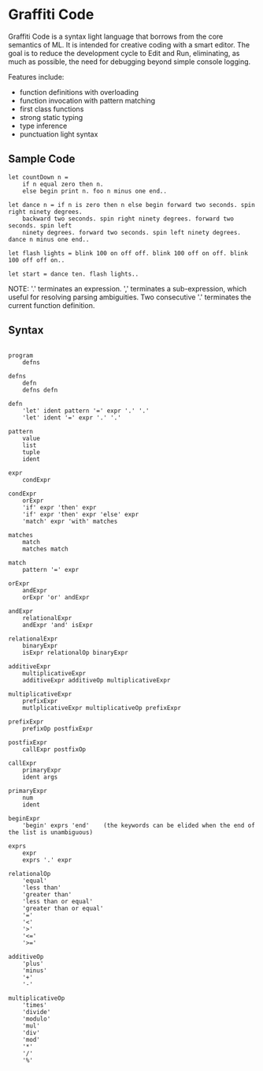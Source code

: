 Graffiti Code
=============

Graffiti Code is a syntax light language that borrows from the core semantics of ML. It is intended
for creative coding with a smart editor. The goal is to reduce the development cycle to Edit and Run,
eliminating, as much as possible, the need for debugging beyond simple console logging.

Features include:
- function definitions with overloading
- function invocation with pattern matching
- first class functions
- strong static typing
- type inference
- punctuation light syntax

## Sample Code ##

~~~
let countDown n =
    if n equal zero then n.
    else begin print n. foo n minus one end..
~~~

~~~
let dance n = if n is zero then n else begin forward two seconds. spin right ninety degrees.
    backward two seconds. spin right ninety degrees. forward two seconds. spin left
    ninety degrees. forward two seconds. spin left ninety degrees. dance n minus one end..

let flash lights = blink 100 on off off. blink 100 off on off. blink 100 off off on..

let start = dance ten. flash lights..
~~~

NOTE: '.' terminates an expression. ',' terminates a sub-expression, which useful for resolving
parsing ambiguities. Two consecutive '.' terminates the current function definition.

## Syntax ##

~~~~

program
    defns

defns
    defn
    defns defn

defn
    'let' ident pattern '=' expr '.' '.'
    'let' ident '=' expr '.' '.'

pattern
    value
    list
    tuple
    ident
    
expr
    condExpr

condExpr
    orExpr
    'if' expr 'then' expr
    'if' expr 'then' expr 'else' expr
    'match' expr 'with' matches

matches
    match
    matches match

match
    pattern '=' expr

orExpr
    andExpr
    orExpr 'or' andExpr

andExpr
    relationalExpr
    andExpr 'and' isExpr

relationalExpr
    binaryExpr
    isExpr relationalOp binaryExpr

additiveExpr
    multiplicativeExpr
    additiveExpr additiveOp multiplicativeExpr

multiplicativeExpr
    prefixExpr
    mutlplicativeExpr multiplicativeOp prefixExpr

prefixExpr
    prefixOp postfixExpr

postfixExpr
    callExpr postfixOp

callExpr
    primaryExpr
    ident args

primaryExpr
    num
    ident

beginExpr
    'begin' exprs 'end'    (the keywords can be elided when the end of the list is unambiguous)

exprs
    expr
    exprs '.' expr

relationalOp
    'equal'
    'less than'
    'greater than'
    'less than or equal'
    'greater than or equal'
    '='
    '<'
    '>'
    '<='
    '>='

additiveOp
    'plus'
    'minus'
    '+'
    '-'

multiplicativeOp
    'times'
    'divide'
    'modulo'
    'mul'
    'div'
    'mod'
    '*'
    '/'
    '%'

~~~~

    